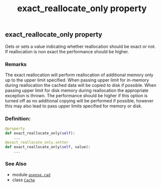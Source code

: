 ﻿---
title: exact_reallocate_only property
second_title: Aspose.CAD for Python via .NET API References
description: 
type: docs
weight: 80
url: /aspose.cad/cache/exact_reallocate_only/
is_root: false
---

## exact_reallocate_only property


Gets or sets a value indicating whether reallocation should be exact or not. If reallocation is non exact the performance should be higher.

### Remarks 


The exact reallocation will perform reallocation of additional memory only up to the upper limit specified.
When passing upper limit for in-memory during reallocation the cached data will be copied to disk if possible.
When passing upper limit for disk memory during reallocation the appropriate exception is thrown.
The performance should be higher if this option is turned off as no additional copying will be performed if possible,
however this may also lead to pass upper limits specified for memory or disk.
### Definition:
```python
@property
def exact_reallocate_only(self):
    ...
@exact_reallocate_only.setter
def exact_reallocate_only(self, value):
    ...
```

### See Also
* module [`aspose.cad`](../../)
* class [`Cache`](/cad/python-net/aspose.cad/cache)
